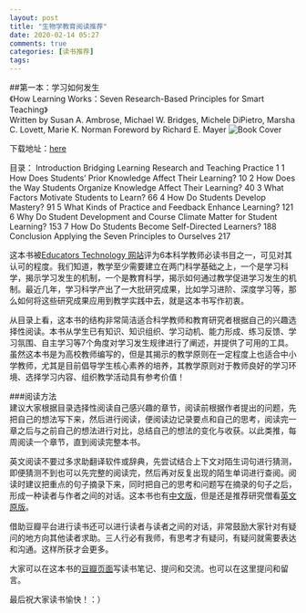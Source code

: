 ```yaml
---
layout: post
title: "生物学教育阅读推荐"
date: 2020-02-14 05:27
comments: true
categories: [读书推荐]
tags: 
---
```


##第一本：学习如何发生  
《How Learning Works：Seven Research-Based Principles for Smart Teaching》  
Written by Susan A. Ambrose, Michael W. Bridges, Michele DiPietro, Marsha C. Lovett, Marie K. Norman
Foreword by Richard E. Mayer
![Book Cover](https://img9.doubanio.com/view/subject/l/public/s29720794.jpg)

下载地址：[here](https://firstliteracy.org/wp-content/uploads/2015/07/How-Learning-Works.pdf)

目录：
    Introduction Bridging Learning Research and Teaching
    Practice 1
    1 How Does Students’ Prior Knowledge Affect Their Learning? 10
    2 How Does the Way Students Organize Knowledge
    Affect Their Learning? 40
    3 What Factors Motivate Students to Learn? 66
    4 How Do Students Develop Mastery? 91
    5 What Kinds of Practice and Feedback Enhance
    Learning? 121
    6 Why Do Student Development and Course Climate
    Matter for Student Learning? 153
    7 How Do Students Become Self-Directed Learners? 188
    Conclusion Applying the Seven Principles to Ourselves 217

这本书被[Educators Technology 网站](https://www.educatorstechnology.com/2016/09/6-must-read-books-on-science-of-learning.html)评为6本科学教师必读书目之一，可见对其认可的程度。我们知道，教学至少需要建立在两门科学基础之上，一个是学习科学，揭示学习发生的机制，一个是教育科学，揭示如何通过教学促进学习发生的机制。最近几年，学习科学产出了一大批研究成果，比如学习进阶、深度学习等，那么如何将这些研究成果应用到教学实践中去，就是这本书写作初衷。  

从目录上看，这本书的结构非常简洁适合科学教师和教育研究者根据自己的兴趣选择性阅读。本书从学生已有知识、知识组织、学习动机、能力形成、练习反馈、学习氛围、自主学习等7个角度对学习发生规律进行了阐述，并提供了可用的工具。虽然这本书是为高校教师编写的，但是其揭示的教学原则在一定程度上也适合中小学教师，尤其是目前倡导学生核心素养的培养，其教学原则对于教师良好的学习环境、选择学习内容、组织教学活动具有参考价值！  

###阅读方法   
建议大家根据目录选择性阅读自己感兴趣的章节，阅读前根据作者提出的问题，先把自己的想法写下来，然后进行阅读，便阅读边记录要点和自己的思考，阅读完一章之后与之前自己的想法进行对比，总结自己的想法的变化与收获。以此类推，每周阅读一个章节，直到阅读完整本书。  

英文阅读不要过多求助翻译软件或辞典，先尝试结合上下文对陌生词句进行猜测，即便猜测不到也可以先完整的阅读完，然后再对反复出现的陌生单词进行查阅。阅读时建议把重点的句子摘录下来，同时把自己的思考和问题写在摘录的句子之后，形成一种读者与作者之间的对话。这本书也有[中文版](https://book.douban.com/subject/20285243/)，但是还是推荐研究僧看[英文原版](https://firstliteracy.org/wp-content/uploads/2015/07/How-Learning-Works.pdf)。  

借助豆瓣平台进行读书还可以进行读者与读者之间的对话，非常鼓励大家针对有疑问的地方向其他读者求助。三人行必有我师，有思考才有疑问，有疑问就需要表达和沟通。这样所获才会更多。  

大家可以在这本书的[豆瓣页面](https://book.douban.com/subject/5931646/)写读书笔记、提问和交流。也可以在这里提问和留言。    

最后祝大家读书愉快！：）   
